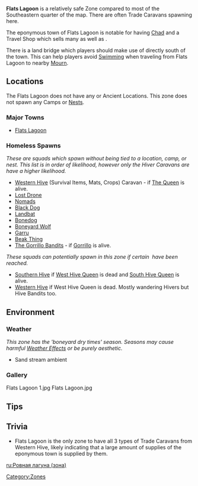**Flats Lagoon** is a relatively safe Zone compared to most of the
Southeastern quarter of the map. There are often Trade Caravans spawning
here.

The eponymous town of Flats Lagoon is notable for having [](Unique_Recruits.md) [Chad](Chad.md "wikilink") and a
Travel Shop which sells many [](Research_Artifacts.md) as well as [](Robot_Limbs.md).

There is a land bridge which players should make use of directly south
of the town. This can help players avoid [Swimming](Swimming.md "wikilink")
when traveling from Flats Lagoon to nearby [Mourn](Mourn.md "wikilink").

## Locations

The Flats Lagoon does not have any [](Minor_Outposts.md) or Ancient Locations. This zone
does not spawn any Camps or [Nests](Nest.md "wikilink").

### Major Towns

- [Flats Lagoon](Flats_Lagoon.md "wikilink")

### Homeless Spawns

*These are squads which spawn without being tied to a location, camp, or
nest. This list is in order of likelihood, however only the Hiver
Caravans are have a higher likelihood.*

- [Western Hive](Western_Hive.md "wikilink") (Survival Items, Mats, Crops)
  Caravan - if [The Queen](The_Queen.md "wikilink") is alive.
- [Lost Drone](Lost_Drone.md "wikilink")
- [Nomads](Nomads.md "wikilink")
- [Black Dog](Black_Dog.md "wikilink")
- [Landbat](Landbat.md "wikilink")
- [Bonedog](Bonedog.md "wikilink")
- [Boneyard Wolf](Boneyard_Wolf.md "wikilink")
- [Garru](Garru.md "wikilink")
- [Beak Thing](Beak_Thing.md "wikilink")
- [The Gorrillo Bandits](The_Gorrillo_Bandits.md "wikilink") - if
  [Gorrillo](Gorrillo.md "wikilink") is alive.

*These squads can potentially spawn in this zone if certain [](World_States.md) have been reached.*

- [Southern Hive](02%20-%20Projects%20&%20Wikis/Kenshi/Kenshi%20Wiki/Kenshi%20Wiki%20Template/Southern_Hive.md "wikilink") if [West Hive
  Queen](https://kenshi.fandom.com/wiki/The_Queen) is dead and [South
  Hive Queen](https://kenshi.fandom.com/wiki/Queen_of_the_South) is
  alive.
- [Western Hive](Western_Hive.md "wikilink") if West Hive Queen is dead.
  Mostly wandering Hivers but Hive Bandits too.

## Environment

### Weather

*This zone has the 'boneyard dry times' season. Seasons may cause
harmful [Weather Effects](Weather_Effects.md "wikilink") or be purely
aesthetic.*

- Sand stream ambient

### Gallery

Flats Lagoon 1.jpg Flats Lagoon.jpg

## Tips



## Trivia

- Flats Lagoon is the only zone to have all 3 types of Trade Caravans
  from Western Hive, likely indicating that a large amount of supplies
  of the eponymous town is supplied by them.


[ru:Ровная лагуна (зона)](ru:Ровная_лагуна_(зона) "wikilink")

[Category:Zones](Category:Zones "wikilink")